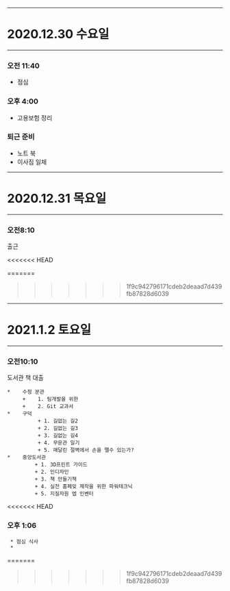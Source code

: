 
---
# 2020.12.30 수요일
---
###	오전 11:40
*	점심
###	오후 4:00
*	고용보험 정리
###	퇴근 준비
*	노트 북
*	이사짐 일체


---
# 2020.12.31 목요일
---
### 오전8:10 
출근

<<<<<<< HEAD

=======
>>>>>>> 1f9c942796171cdeb2deaad7d439fb87828d6039
---
# 2021.1.2 토요일
---
### 오전10:10 
도서관 책 대출
    
    *    수정 분관  
         +    1. 팀개발을 위한  
         +    2. Git 교과서
    *    구덕
              + 1. 길없는 길2
              + 2. 길없는 길3
              + 3. 길없는 길4
              + 4. 무문관 일기
              + 5. 매달린 절벽에서 손을 뗄수 있는가?
    *    중앙도서관
             + 1. 3D프린트 가이드
             + 2. 인디자인
             + 3. 책 만들기책 
             + 4. 실전 홈페잊 제작을 위한 파워테크닉
             + 5. 지질자원 엡 인벤터
<<<<<<< HEAD
### 오후 1:06 
     * 점심 식사 
     * 
=======
>>>>>>> 1f9c942796171cdeb2deaad7d439fb87828d6039
